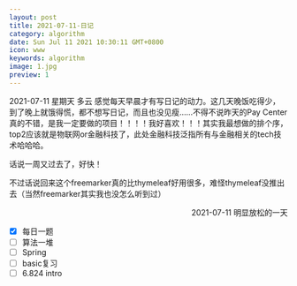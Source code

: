 ```yaml
---
layout: post
title: 2021-07-11-日记
category: algorithm
date: Sun Jul 11 2021 10:30:11 GMT+0800
icon: www
keywords: algorithm
image: 1.jpg
preview: 1
---
```

2021-07-11 星期天 多云
感觉每天早晨才有写日记的动力。这几天晚饭吃得少，到了晚上就饿得慌，都不想写日记，而且也没见瘦……不得不说昨天的Pay Center真的不错，是我一定要做的项目！！！！我好喜欢！！！其实我最想做的排个序，top2应该就是物联网or金融科技了，此处金融科技泛指所有与金融相关的tech技术哈哈哈。

话说一周又过去了，好快！

不过话说回来这个freemarker真的比thymeleaf好用很多，难怪thymeleaf没推出去（当然freemarker其实我也没怎么听到过）
<p align="right">
2021-07-11 明显放松的一天
</p>

- [x] 每日一题
- [ ] 算法一堆
- [ ] Spring
- [ ] basic复习
- [ ] 6.824 intro